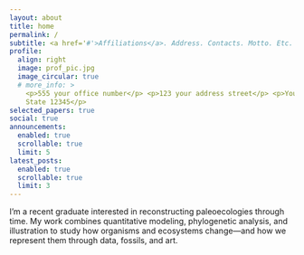 ```yaml
---
layout: about
title: home
permalink: /
subtitle: <a href='#'>Affiliations</a>. Address. Contacts. Motto. Etc.
profile:
  align: right
  image: prof_pic.jpg
  image_circular: true
  # more_info: >
    <p>555 your office number</p> <p>123 your address street</p> <p>Your City,
    State 12345</p>
selected_papers: true
social: true
announcements:
  enabled: true
  scrollable: true
  limit: 5
latest_posts:
  enabled: true
  scrollable: true
  limit: 3
---
```

I’m a recent graduate interested in reconstructing paleoecologies through time. My work combines quantitative modeling, phylogenetic analysis, and illustration to study how organisms and ecosystems change—and how we represent them through data, fossils, and art.
